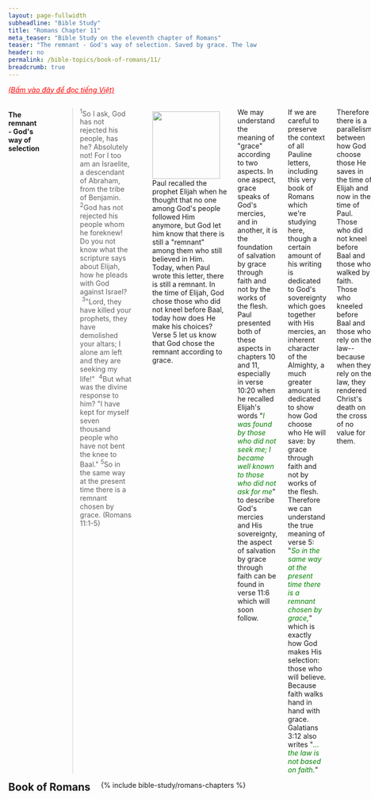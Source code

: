 ```yaml
---
layout: page-fullwidth
subheadline: "Bible Study"
title: "Romans Chapter 11"
meta_teaser: "Bible Study on the eleventh chapter of Romans"
teaser: "The remnant - God's way of selection. Saved by grace. The law ensnares those who rely on it."
header: no
permalink: /bible-topics/book-of-romans/11/
breadcrumb: true
---
```

<!--more-->
<p style="font-style: italic;"><a style="color: #ff0000;" href="{{ site.projectname }}/hoc-kinh-thanh/sach-ro-ma/11/">(Bấm vào đây để đọc tiếng Việt)</a></p>
<div class="row">
<div class="medium-8 columns">

<!-- MAIN TEXT -->
<h4 abp="1953">
<strong>The remnant - God's way of selection</strong></h4>
<p style="text-align: left;" abp="1960"><strong></strong><blockquote><sup>1</sup>So I ask, God has not rejected his people, has he? Absolutely not! For I too am an Israelite, a descendant of Abraham, from the tribe of Benjamin. <sup>2</sup>God has not rejected his people whom he foreknew! Do you not know what the scripture says about Elijah, how he pleads with God against Israel? &nbsp;<sup>3</sup>"Lord, they have killed your prophets, they have demolished your altars; I alone am left and they are seeking my life!" &nbsp;<sup>4</sup>But what was the divine response to him? "I have kept for myself seven thousand people who have not bent the knee to Baal." <sup>5</sup>So in the same way at the present time there is a remnant chosen by grace.&nbsp;(Romans 11:1-5) </blockquote></p>
<div>
<p>
<img alt src="{{ site.baseurl }}/images/no-condemnation.jpg" style="border: 0px none; margin: 7px 15px 0px 0px; max-width: 100%; height: 136px; padding: 0px; float: left;">
<p style="text-align: left;" abp="1968">Paul recalled the prophet Elijah when he thought that no one among God's people followed Him anymore, but God let him know that there is still a "remnant" among them who still believed in Him. Today, when Paul wrote this letter, there is still a remnant. In the time of Elijah, God chose those who did not kneel before Baal, today how does He make his choices? Verse 5 let us know that God chose the remnant according to grace.</p>
</p>
</div>
<p style="text-align: left;" abp="1968">We may understand the meaning of "grace" according to two aspects. In one aspect, grace speaks of God's mercies, and in another, it is the foundation of salvation by grace through faith and not by the works of the flesh. Paul presented both of these aspects in chapters 10 and 11, especially in verse 10:20 when he recalled Elijah's words "<span style="color: #008000;"><em>I was found by those who did not seek me; I became well known to those who did not ask for me</em></span>" to describe God's mercies and His sovereignty, the aspect of salvation by grace through faith can be found in verse 11:6 which will soon follow.&nbsp;</p>
<p style="text-align: left;" abp="1968">If we are careful to preserve the context of all Pauline letters, including this very book of Romans which we're studying here, though a certain amount of his writing is dedicated to God's sovereignty which goes together with His mercies, an inherent character of the Almighty, a much greater amount is dedicated to show how God choose who He will save: by grace through faith and not by works of the flesh. Therefore we can understand the true meaning of verse 5: "<span style="color: #008000;"><em>So in the same way at the present time there is a remnant chosen by grace,</em></span>" which is exactly how God makes His selection: those who will believe. Because faith walks hand in hand with grace. Galatians 3:12 also writes "<span style="color: #008000;"><em>... the law is not based on faith.</em></span>"</p>
<p style="text-align: left;" abp="1968">Therefore there is a parallelism between how God choose those He saves in the time of Elijah and now in the time of Paul. Those who did not kneel before Baal and those who walked by faith. Those who kneeled before Baal and those who rely on the law--because when they rely on the law, they rendered Christ's death on the cross of no value for them.<br /><br /></p>
<h4 style="text-align: left;" abp="1968"><strong>Saved by grace</strong></h4>
<p style="text-align: left;" abp="1968"><blockquote><sup>6</sup>And if it is by grace, it is no longer by works, otherwise grace would no longer be grace. (Romans 11:6)</blockquote></p>
<p style="text-align: left;" abp="1968">Paul further clarified the meaning of verse 5 above that grace is the foundation of salvation. He showed the enmity between grace and works, like light and darkness. If we rely on the law then we consider ourselves not in need of God's grace. Moreover, if we cannot rely on good works to be saved, then neither can we rely on them to serve and live a life that is pleasing to God.<br /><br /></p>
<h4 abp="1968" style="text-align: left;"><strong>The law ensnares those who rely on it</strong></h4>
<p abp="1968" style="text-align: left;"><blockquote><sup>7</sup>What then? Israel failed to obtain what it was diligently seeking, but the elect obtained it. The rest were hardened, &nbsp;<sup>8</sup>as it is written,&nbsp;"God gave them a spirit of stupor,&nbsp;eyes that would not see and ears that would not hear,&nbsp;to this very day."&nbsp;&nbsp;<sup>9</sup>And David says,&nbsp;"Let their table become a snare and trap,&nbsp;a stumbling block and a retribution for them;&nbsp;<sup>10</sup>let their eyes be darkened so that they may not see,&nbsp;and make their backs bend continually." (Romans 11:7-10)</blockquote></p>
<p abp="1968" style="text-align: left;">What Isarael has been looking for is the righteousness of God, but they cannot find it because according to Romans 9:31: "<span style="color: #008000;"><em>but Israel even though pursuing a law of righteousness did not attain it.</em></span>" They could not find it because "F<em><span style="color: #008000;">or no one is declared righteous before him by the works of the law</span></em>" (Romans 3:20). And the remnant were saved according to verse 5: "<em><span style="color: #008000;">chosen by grace.</span></em>" This is the reality of what Jesus said in the parables of the king's banquet in Matthew 22:14: "<em><span style="color: #008000;">For many are called, but few are chosen.</span></em>" Israel was called to be God's people but only a small minority was chosen, those are the people who placed their trust on Christ.</p>
<p abp="1968" style="text-align: left;">Paul recalled the words of King David in Psalms 69:22-23 which foretold the people's rejection of Christ: "<em><span style="color: #008000;"><sup>22</sup>May their dining table become a trap before them!&nbsp;May it be a snare for that group of friends!&nbsp;<sup>23</sup>May their eyes be blinded!&nbsp;Make them shake violently!</span></em>" Their table must have been where they placed their offerings, the meats and drinks, where they thought their offerings will bring them righteousness. Little did they realize the law and statutes that they rely on became their judgement, which nullified the effect of Christ's death which was the only means to salvation. They became blind because though they heard the proclamations of the prophets concerning Christ, they did not believe. And their backs bent backward because of the increasing burden of precepts upon precepts, rules upon rules.</p>
<p abp="1968" style="text-align: left;">Isaiah 28:9-13 wrote: "<span style="color: #008000;"><em><sup>9</sup>Whom shall he teach knowledge? and whom shall he make to understand doctrine? them that are weaned from the milk, and drawn from the breasts.&nbsp;<sup>10</sup>For precept must be upon precept, precept upon precept; line upon line, line upon line; here a little, and there a little ...&nbsp;that they might go, and fall backward, and be broken, and snared, and taken.</em></span>"</p>
<p abp="1968" style="text-align: left;">Hopefully the reader can spot the parallelism between the writings of Isaiah, King David, and the apostle Paul: Israel relied on the law to achieve the righteousness of God but couldn't find it, except for a small remnant who relied on God's grace and were saved. The prophet Isaiah spoke these words mockingly that you who rely on the law, who can you teach? And who teaches you? To the little babies?--because only babies need the law, while the grown up can rely on faith. And this is the tendency of the law: line upon line, precept upon precept, ensnaring those who rely on it.</p>
<h4 style="text-align: left;"><br />
<strong>Conclusion</strong></h4>
<p style="text-align: left;">For the remainder of chapter 11, Paul presented God's salvation plan to Israel, and reminded the Gentile Christians that it was God's grace and through their faith that they were saved, therefore they should not boast.</p>
<p style="text-align: left;">Chapters 12 through 16 contain teachings on Christian living that I feel it unnecessary to play the role of a teacher to teach you any more than what is already written in the Scriptures that you can learn it yourselves under direct guidance of the Holy Spirit.<br /><br /></p>
<p abp="1999" style="text-align: left;"><em abp="2000" style="color: #999999;"><span abp="2001" style="font-size: 10pt; line-height: 1.2em;">Scripture quoted by permission. All scripture quotations, unless otherwise indicated, are taken from the NET Bible® copyright ©1996-2006 by Biblical Studies Press, L.L.C. All rights reserved.</span></em></p>
<p style="text-align: left;" abp="2002"><span style="color: #999999;" abp="2003"><em abp="2004"><span style="font-size: 10pt;" abp="2005">Nghi Nguyen</span></em></span></p>

<div class="alert-box text radius "><p><em abp="2000" style="color: #999999;">Disclaimer: This is my own opinion on the topic, which does not necessarily reflect the church's theology, or beliefs of the individuals in it — Nghi Nguyen</em></p></div>
<font face="Alice_5">rk]tdy90v’</font>
</div><!-- /.medium-8.columns -->
<div class="bible-index medium-4 columns">
<h2 style="margin: 0px">Book of Romans</h2>
        {% include bible-study/romans-chapters %}
</div><!-- /.medium-4.columns -->
</div><!-- /.row -->
